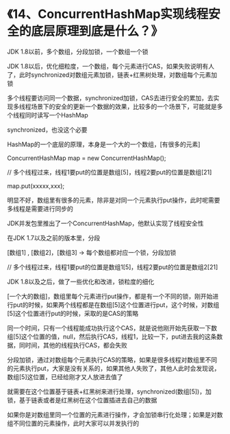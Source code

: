 # 《14、ConcurrentHashMap实现线程安全的底层原理到底是什么？》
JDK 1.8以前，多个数组，分段加锁，一个数组一个锁

 

JDK 1.8以后，优化细粒度，一个数组，每个元素进行CAS，如果失败说明有人了，此时synchronized对数组元素加锁，链表+红黑树处理，对数组每个元素加锁

 

多个线程要访问同一个数据，synchronized加锁，CAS去进行安全的累加，去实现多线程场景下的安全的更新一个数据的效果，比较多的一个场景下，可能就是多个线程同时读写一个HashMap

 

synchronized，也没这个必要

 

HashMap的一个底层的原理，本身是一个大的一个数组，[有很多的元素]

 

ConcurrentHashMap map = new ConcurrentHashMap();

 

// 多个线程过来，线程1要put的位置是数组[5]，线程2要put的位置是数组[21]

map.put(xxxxx,xxx);

 

明显不好，数组里有很多的元素，除非是对同一个元素执行put操作，此时呢需要多线程是需要进行同步的

 

JDK并发包里推出了一个ConcurrentHashMap，他默认实现了线程安全性

 

在JDK 1.7以及之前的版本里，分段

 

[数组1] , [数组2]，[数组3] -> 每个数组都对应一个锁，分段加锁

 

// 多个线程过来，线程1要put的位置是数组1[5]，线程2要put的位置是数组2[21]

 

JDK 1.8以及之后，做了一些优化和改进，锁粒度的细化

 

[一个大的数组]，数组里每个元素进行put操作，都是有一个不同的锁，刚开始进行put的时候，如果两个线程都是在数组[5]这个位置进行put，这个时候，对数组[5]这个位置进行put的时候，采取的是CAS的策略

 

同一个时间，只有一个线程能成功执行这个CAS，就是说他刚开始先获取一下数组[5]这个位置的值，null，然后执行CAS，线程1，比较一下，put进去我的这条数据，同时间，其他的线程执行CAS，都会失败

 

分段加锁，通过对数组每个元素执行CAS的策略，如果是很多线程对数组里不同的元素执行put，大家是没有关系的，如果其他人失败了，其他人此时会发现说，数组[5]这位置，已经给刚才又人放进去值了

 

就需要在这个位置基于链表+红黑树来进行处理，synchronized(数组[5])，加锁，基于链表或者是红黑树在这个位置插进去自己的数据

 

如果你是对数组里同一个位置的元素进行操作，才会加锁串行化处理；如果是对数组不同位置的元素操作，此时大家可以并发执行的